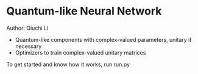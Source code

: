 # Quantum-like Neural Network

Author: Qiuchi Li

- Quantum-like components with complex-valued parameters, unitary if necessary
- Optimizers to train complex-valued unitary matrices

To get started and know how it works, run run.py
